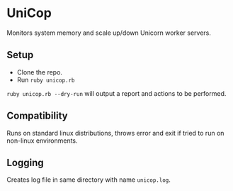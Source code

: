 # UniCop
Monitors system memory and scale up/down Unicorn worker servers.

## Setup

*  Clone the repo.
*  Run `ruby unicop.rb`

`ruby unicop.rb --dry-run` will output a report and actions to be performed.

## Compatibility

Runs on standard linux distributions, throws error and exit if tried to run on non-linux environments.

## Logging

Creates log file in same directory with name `unicop.log`.
